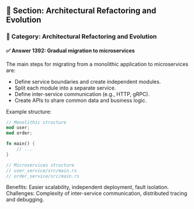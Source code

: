 ## 📘 Section: Architectural Refactoring and Evolution  
### 🔹 Category: Architectural Refactoring and Evolution  
#### ✅ Answer 1392: Gradual migration to microservices

The main steps for migrating from a monolithic application to microservices are:

- Define service boundaries and create independent modules.
- Split each module into a separate service.
- Define inter-service communication (e.g., HTTP, gRPC).
- Create APIs to share common data and business logic.

Example structure:
```rust
// Monolithic structure
mod user;
mod order;

fn main() {
    // ...
}

// Microservices structure
// user_service/src/main.rs
// order_service/src/main.rs
```
Benefits: Easier scalability, independent deployment, fault isolation.
Challenges: Complexity of inter-service communication, distributed tracing and debugging.
